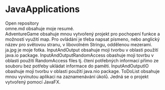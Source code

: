 # JavaApplications
Open repository<br />
omne.md obsahuje moje resumé.<br />
AdventureGame obsahuje mnou vytvořený projekt pro pochopení funkce a možností využití map. Pro ovládání je třeba napsat písmeno, nebo anglický název pro světovou stranu, v libovolném Stringu, oddělenou mezerami.<br />
ja.jpg je moje fotka.
InputAndOutput obsahuje moji tvorbu v oblasti použití java.io package.
InputAndOutputRandomAccess obashuje moji tovrbu v oblasti použití RandomAccess files tj. čtení potřebných informací přímo ze souboru bez potřeby ukládat informace do paměti.
InputAndOutputIO obashuje moji tvorbu v oblasti použití java.nio package.
ToDoList obsahuje mnou vyvinutou aplikaci na zaznamenávání úkolů. Jedná se o projekt vytvořený pomocí JavaFX.
